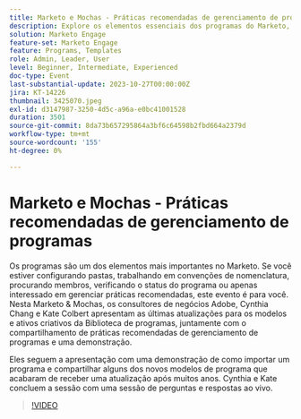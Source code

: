 ```yaml
---
title: Marketo e Mochas - Práticas recomendadas de gerenciamento de programas
description: Explore os elementos essenciais dos programas do Marketo, incluindo configuração de pastas, convenções de nomenclatura, pesquisas de membros e verificações de status do programa, com as atualizações mais recentes dos modelos da Biblioteca de programas, ativos criativos e demonstrações de práticas recomendadas.
solution: Marketo Engage
feature-set: Marketo Engage
feature: Programs, Templates
role: Admin, Leader, User
level: Beginner, Intermediate, Experienced
doc-type: Event
last-substantial-update: 2023-10-27T00:00:00Z
jira: KT-14226
thumbnail: 3425070.jpeg
exl-id: d3147987-3250-4d5c-a96a-e0bc41001528
duration: 3501
source-git-commit: 8da73b657295864a3bf6c64598b2fbd664a2379d
workflow-type: tm+mt
source-wordcount: '155'
ht-degree: 0%

---
```


# Marketo e Mochas - Práticas recomendadas de gerenciamento de programas

Os programas são um dos elementos mais importantes no Marketo. Se você estiver configurando pastas, trabalhando em convenções de nomenclatura, procurando membros, verificando o status do programa ou apenas interessado em gerenciar práticas recomendadas, este evento é para você. Nesta Marketo &amp; Mochas, os consultores de negócios Adobe, Cynthia Chang e Kate Colbert apresentam as últimas atualizações para os modelos e ativos criativos da Biblioteca de programas, juntamente com o compartilhamento de práticas recomendadas de gerenciamento de programas e uma demonstração.

Eles seguem a apresentação com uma demonstração de como importar um programa e compartilhar alguns dos novos modelos de programa que acabaram de receber uma atualização após muitos anos. Cynthia e Kate concluem a sessão com uma sessão de perguntas e respostas ao vivo.

>[!VIDEO](https://video.tv.adobe.com/v/3425070/?learn=on)
